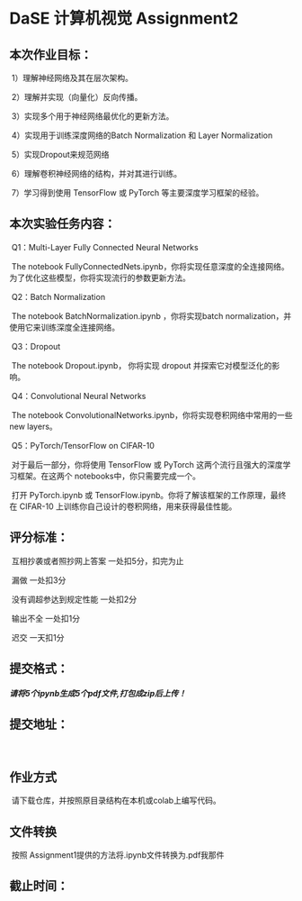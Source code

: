 # **DaSE 计算机视觉 Assignment2**

## **本次作业目标：**

​	    1）理解神经网络及其在层次架构。	

​        2）理解并实现（向量化）反向传播。

​        3）实现多个用于神经网络最优化的更新方法。

​        4）实现用于训练深度网络的Batch Normalization 和 Layer Normalization 

​        5）实现Dropout来规范网络

​        6）理解卷积神经网络的结构，并对其进行训练。

​        7）学习得到使用 TensorFlow 或 PyTorch 等主要深度学习框架的经验。

## **本次实验任务内容：**

​         Q1：Multi-Layer Fully Connected Neural Networks

​                 The notebook FullyConnectedNets.ipynb，你将实现任意深度的全连接网络。 为了优化这些模型，你将实现流行的参数更新方法。

​         Q2：Batch Normalization 

​                 The notebook BatchNormalization.ipynb ，你将实现batch normalization，并使用它来训练深度全连接网络。

​         Q3：Dropout

​                  The notebook Dropout.ipynb， 你将实现 dropout 并探索它对模型泛化的影响。

​         Q4：Convolutional Neural Networks 

​                 The notebook ConvolutionalNetworks.ipynb，你将实现卷积网络中常用的一些new layers。

​         Q5：PyTorch/TensorFlow on CIFAR-10 

​                 对于最后一部分，你将使用 TensorFlow 或 PyTorch 这两个流行且强大的深度学习框架。在这两个 notebooks中，你只需要完成一个。

​                 打开 PyTorch.ipynb 或 TensorFlow.ipynb。你将了解该框架的工作原理，最终在 CIFAR-10 上训练你自己设计的卷积网络，用来获得最佳性能。

## **评分标准：**

​       互相抄袭或者照抄网上答案 一处扣5分，扣完为止



​       漏做 一处扣3分



​       没有调超参达到规定性能 一处扣2分



​       输出不全 一处扣1分



​       迟交 一天扣1分



## **提交格式：**

#####        请将5个ipynb生成5个pdf文件,打包成zip后上传！

## **提交地址：**

​        

## **作业方式**

​      请下载仓库，并按照原目录结构在本机或colab上编写代码。

## 文件转换

​     按照 Assignment1提供的方法将.ipynb文件转换为.pdf我那件

## **截止时间：**

​       